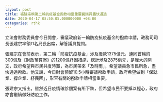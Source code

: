 ```yaml
---
layout: post
title: 張建宗稱第二輪抗疫基金撥款相當重要冀議員盡快通過
date: 2020-04-17 08:50:05.000000000 +08:00
categories: rthk
---
```


立法會財務委員會今日開會，審議政府新一輪防疫抗疫基金的撥款申請，政務司司長張建宗率領11名局長出席，解答議員提問。　

張建宗在會前表示，第二輪「防疫抗疫基金」涉及撥款1375億元，連同首輪的300億及《財政預算案》的1200億紓困措施，總計涉及2875億元，是龐大的開支，政府希望與市民共度時艱，為市民帶來「及時雨」，希望議員急市民所急，盡快通過撥款。他又說，今日財會預留10.5小時審議撥款申請，政府希望做到「保就業、撐企業、紓民困」，形容有關的撥款申請相當重要。

張建宗又指出，雖然近日疫情確診個案有所下跌，但希望市民不要掉以輕心，政府亦會繼續做好防疫工作。
